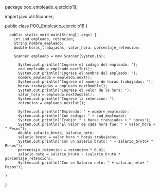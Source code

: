package poo_empleado_ejercicio18;

import java.util.Scanner;

public class POO_Empleado_ejercicio18 {

      public static void main(String[] args) {
        int cod_empleado, retencion;
        String nombre_empleado;
        double horas_trabajadas, valor_hora, porcentaje_retencion;
        
        Scanner empleado = new Scanner(System.in);
        
          System.out.println("Ingrese el codigo del empleado: ");
          cod_empleado = empleado.nextInt();
          System.out.println("Ingrese el nombre del empleado: ");
          nombre_empleado = empleado.next();
          System.out.println("Ingrese el numero de horas trabajadas: ");
          horas_trabajadas = empleado.nextDouble();
          System.out.println("Ingrese el valor de la hora: ");
          valor_hora = empleado.nextDouble();
          System.out.println("Ingrese la retencion: ");
          retencion = empleado.nextInt();
          
          System.out.println("Empleado: " + nombre_empleado);
          System.out.println("Con codigo: " + cod_empleado);
          System.out.println("Trabjo: " + horas_trabajadas + " horas");
          System.out.println("El valor de cada hora fue: " + valor_hora + " Pesos");
          double salario_bruto, salario_neto;
          salario_bruto = valor_hora * horas_trabajadas;
          System.out.println("Con un Salario bruto: " + salario_bruto+ " Pesos");
          porcentaje_retencion = retencion * 0.01;
          salario_neto = salario_bruto - (salario_bruto * porcentaje_retencion);
          System.out.println("Con un Salario neto: " + salario_neto+ " Pesos");
                     
    }
    
}
